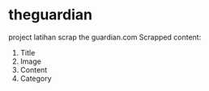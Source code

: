 # theguardian
project latihan scrap the guardian.com
Scrapped content:
1. Title
2. Image
3. Content
4. Category
